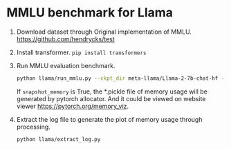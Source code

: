 # MMLU benchmark for Llama

1. Download dataset through Original implementation of MMLU. https://github.com/hendrycks/test

2. Install transformer. `pip install transformers` 

3. Run MMLU evaluation benchmark. 
   ```bash
   python llama/run_mmlu.py --ckpt_dir meta-llama/Llama-2-7b-chat-hf --param_size 7 --model_type llama | tee llama/output.log
   ```

   If `snapshot_memory` is True, the *.pickle file of memory usage will be generated by pytorch allocator. And it could be viewed on website viewer https://pytorch.org/memory_viz.

4. Extract the log file to generate the plot of memory usage through processing.
   ```bash
   python llama/extract_log.py
   ```
